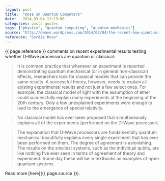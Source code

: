 ```yaml
---
layout: post
title:  "Rose on Quantum Computers"
date:   2014-03-04 11:13:00
categories: posts quotes
tags: ["physics", "quantum computing", "quantum mechanics"]
source: "http://dwave.wordpress.com/2014/02/04/the-recent-how-quantum-is-the-d-wave-machine-shin-et-al-paper/"
reference: "Gordie Rose"
---
```


{{ page.reference }} comments on recent experimental results testing whether D-Wave processors are quantum or classical:

> It is common practice that whenever an experiment is reported demonstrating quantum mechanical (or in general non-classical) effects, researchers look for classical models that can provide the same results. A successful theory, however, needs to explain all existing experimental results and not just a few select ones. For example, the classical model of light with the assumption of ether could successfully explain many experiments at the beginning of the 20th century. Only a few unexplained experiments were enough to lead to the emergence of special relativity.

> No classical model has ever been proposed that simultaneously explains all of the experiments [performed on the D-Wave processor].

> The explanation that D-Wave processors are fundamentally quantum mechanical beautifully explains every single experiment that has ever been performed on them. The degree of agreement is astonishing. The results on the smallest systems, such as the individual qubits, are like nothing I’ve ever seen in terms of agreement of theory and experiment. Some day these will be in textbooks as examples of open quantum systems.

Read more [here]({{ page.source }}).